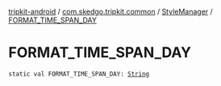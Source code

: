 [tripkit-android](../../index.md) / [com.skedgo.tripkit.common](../index.md) / [StyleManager](index.md) / [FORMAT_TIME_SPAN_DAY](./-f-o-r-m-a-t_-t-i-m-e_-s-p-a-n_-d-a-y.md)

# FORMAT_TIME_SPAN_DAY

`static val FORMAT_TIME_SPAN_DAY: `[`String`](https://kotlinlang.org/api/latest/jvm/stdlib/kotlin/-string/index.html)